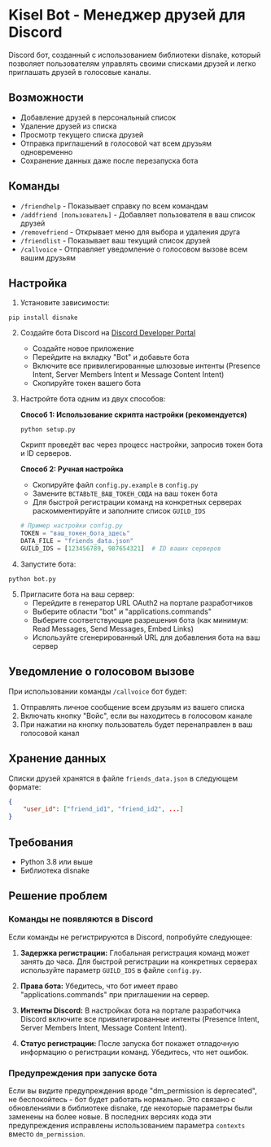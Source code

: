 # Kisel Bot - Менеджер друзей для Discord

Discord бот, созданный с использованием библиотеки disnake, который позволяет пользователям управлять своими списками друзей и легко приглашать друзей в голосовые каналы.

## Возможности

- Добавление друзей в персональный список
- Удаление друзей из списка
- Просмотр текущего списка друзей
- Отправка приглашений в голосовой чат всем друзьям одновременно
- Сохранение данных даже после перезапуска бота

## Команды

- `/friendhelp` - Показывает справку по всем командам
- `/addfriend [пользователь]` - Добавляет пользователя в ваш список друзей
- `/removefriend` - Открывает меню для выбора и удаления друга
- `/friendlist` - Показывает ваш текущий список друзей
- `/callvoice` - Отправляет уведомление о голосовом вызове всем вашим друзьям

## Настройка

1. Установите зависимости:
```
pip install disnake
```

2. Создайте бота Discord на [Discord Developer Portal](https://discord.com/developers/applications)
   - Создайте новое приложение
   - Перейдите на вкладку "Bot" и добавьте бота
   - Включите все привилегированные шлюзовые интенты (Presence Intent, Server Members Intent и Message Content Intent)
   - Скопируйте токен вашего бота

3. Настройте бота одним из двух способов:

   **Способ 1: Использование скрипта настройки (рекомендуется)**
   ```
   python setup.py
   ```
   Скрипт проведёт вас через процесс настройки, запросив токен бота и ID серверов.

   **Способ 2: Ручная настройка**
   - Скопируйте файл `config.py.example` в `config.py`
   - Замените `ВСТАВЬТЕ_ВАШ_ТОКЕН_СЮДА` на ваш токен бота
   - Для быстрой регистрации команд на конкретных серверах раскомментируйте и заполните список `GUILD_IDS`
   ```python
   # Пример настройки config.py
   TOKEN = "ваш_токен_бота_здесь"
   DATA_FILE = "friends_data.json"
   GUILD_IDS = [123456789, 987654321]  # ID ваших серверов
   ```

4. Запустите бота:
```
python bot.py
```

5. Пригласите бота на ваш сервер:
   - Перейдите в генератор URL OAuth2 на портале разработчиков
   - Выберите области "bot" и "applications.commands"
   - Выберите соответствующие разрешения бота (как минимум: Read Messages, Send Messages, Embed Links)
   - Используйте сгенерированный URL для добавления бота на ваш сервер

## Уведомление о голосовом вызове

При использовании команды `/callvoice` бот будет:
1. Отправлять личное сообщение всем друзьям из вашего списка
2. Включать кнопку "Войс", если вы находитесь в голосовом канале
3. При нажатии на кнопку пользователь будет перенаправлен в ваш голосовой канал

## Хранение данных

Списки друзей хранятся в файле `friends_data.json` в следующем формате:
```json
{
    "user_id": ["friend_id1", "friend_id2", ...]
}
```

## Требования

- Python 3.8 или выше
- Библиотека disnake

## Решение проблем

### Команды не появляются в Discord

Если команды не регистрируются в Discord, попробуйте следующее:

1. **Задержка регистрации:** Глобальная регистрация команд может занять до часа. Для быстрой регистрации на конкретных серверах используйте параметр `GUILD_IDS` в файле `config.py`.

2. **Права бота:** Убедитесь, что бот имеет право "applications.commands" при приглашении на сервер.

3. **Интенты Discord:** В настройках бота на портале разработчика Discord включите все привилегированные интенты (Presence Intent, Server Members Intent, Message Content Intent).

4. **Статус регистрации:** После запуска бот покажет отладочную информацию о регистрации команд. Убедитесь, что нет ошибок.

### Предупреждения при запуске бота

Если вы видите предупреждения вроде "dm_permission is deprecated", не беспокойтесь - бот будет работать нормально. Это связано с обновлениями в библиотеке disnake, где некоторые параметры были заменены на более новые. В последних версиях кода эти предупреждения исправлены использованием параметра `contexts` вместо `dm_permission`. 
